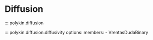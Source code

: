 # Diffusion

::: polykin.diffusion

::: polykin.diffusion.diffusivity
    options:
        members:
            - VrentasDudaBinary
